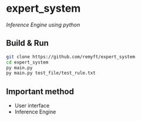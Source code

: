 # expert_system
_Inference Engine using python_

## Build & Run
```bash
git clone https://github.com/remyft/expert_system
cd expert_system
py main.py
py main.py test_file/test_rule.txt
```

## Important method

* User interface
* Inference Engine
